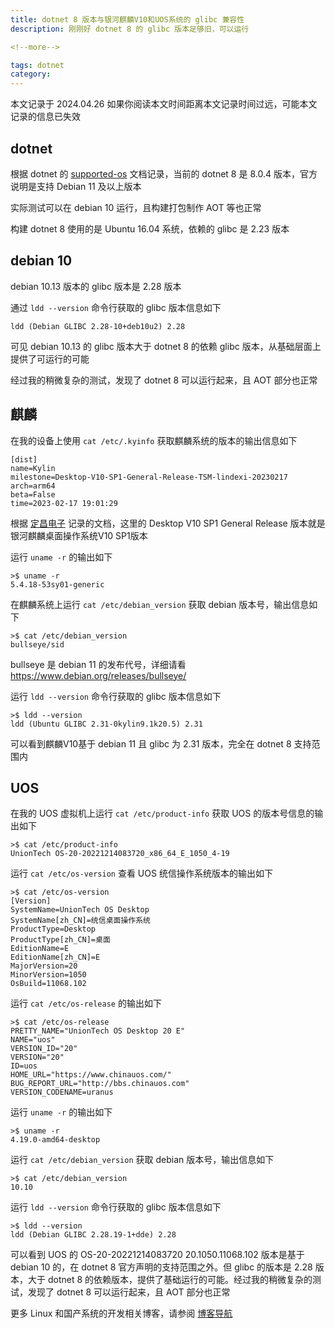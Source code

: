 ```yaml
---
title: dotnet 8 版本与银河麒麟V10和UOS系统的 glibc 兼容性
description: 刚刚好 dotnet 8 的 glibc 版本足够旧，可以运行

<!--more-->

tags: dotnet
category: 
---
```


<!-- CreateTime:2024/04/26 18:38:48 -->

<!-- 发布 -->
<!-- 博客 -->

本文记录于 2024.04.26 如果你阅读本文时间距离本文记录时间过远，可能本文记录的信息已失效

## dotnet

根据 dotnet 的 [supported-os](https://github.com/dotnet/core/blob/79c78c7261069cb2953835044336e63a8d524ca1/release-notes/8.0/supported-os.md) 文档记录，当前的 dotnet 8 是 8.0.4 版本，官方说明是支持 Debian 11 及以上版本

实际测试可以在 debian 10 运行，且构建打包制作 AOT 等也正常

构建 dotnet 8 使用的是 Ubuntu 16.04 系统，依赖的 glibc 是 2.23 版本

## debian 10

debian 10.13 版本的 glibc 版本是 2.28 版本

通过 `ldd --version` 命令行获取的 glibc 版本信息如下

```
ldd (Debian GLIBC 2.28-10+deb10u2) 2.28
```

可见 debian 10.13 的 glibc 版本大于 dotnet 8 的依赖 glibc 版本，从基础层面上提供了可运行的可能

经过我的稍微复杂的测试，发现了 dotnet 8 可以运行起来，且 AOT 部分也正常

## 麒麟

在我的设备上使用 `cat /etc/.kyinfo` 获取麒麟系统的版本的输出信息如下

```
[dist]
name=Kylin
milestone=Desktop-V10-SP1-General-Release-TSM-lindexi-20230217
arch=arm64
beta=False
time=2023-02-17 19:01:29
```

根据 [定昌电子](https://www.gzdcsmt.com/sys-nd/1193.html ) 记录的文档，这里的 Desktop V10 SP1 General Release 版本就是银河麒麟桌面操作系统V10 SP1版本

运行 `uname -r` 的输出如下

```
>$ uname -r
5.4.18-53sy01-generic
```

在麒麟系统上运行 `cat /etc/debian_version` 获取 debian 版本号，输出信息如下

```
>$ cat /etc/debian_version
bullseye/sid
```

bullseye 是 debian 11 的发布代号，详细请看 <https://www.debian.org/releases/bullseye/>

运行 `ldd --version` 命令行获取的 glibc 版本信息如下

```
>$ ldd --version
ldd (Ubuntu GLIBC 2.31-0kylin9.1k20.5) 2.31
```

可以看到麒麟V10基于 debian 11 且 glibc 为 2.31 版本，完全在 dotnet 8 支持范围内

## UOS

在我的 UOS 虚拟机上运行 `cat /etc/product-info` 获取 UOS 的版本号信息的输出如下

```
>$ cat /etc/product-info
UnionTech OS-20-20221214083720_x86_64_E_1050_4-19
```

运行 `cat /etc/os-version` 查看 UOS 统信操作系统版本的输出如下

```
>$ cat /etc/os-version
[Version]
SystemName=UnionTech OS Desktop
SystemName[zh_CN]=统信桌面操作系统
ProductType=Desktop
ProductType[zh_CN]=桌面
EditionName=E
EditionName[zh_CN]=E
MajorVersion=20
MinorVersion=1050
OsBuild=11068.102
```

运行 `cat /etc/os-release` 的输出如下

```
>$ cat /etc/os-release
PRETTY_NAME="UnionTech OS Desktop 20 E"
NAME="uos"
VERSION_ID="20"
VERSION="20"
ID=uos
HOME_URL="https://www.chinauos.com/"
BUG_REPORT_URL="http://bbs.chinauos.com"
VERSION_CODENAME=uranus
```

运行 `uname -r` 的输出如下

```
>$ uname -r
4.19.0-amd64-desktop
```

运行 `cat /etc/debian_version` 获取 debian 版本号，输出信息如下

```
>$ cat /etc/debian_version
10.10
```

运行 `ldd --version` 命令行获取的 glibc 版本信息如下

```
>$ ldd --version
ldd (Debian GLIBC 2.28.19-1+dde) 2.28
```

可以看到 UOS 的 OS-20-20221214083720 20.1050.11068.102 版本是基于 debian 10 的，在 dotnet 8 官方声明的支持范围之外。但 glibc 的版本是 2.28 版本，大于 dotnet 8 的依赖版本，提供了基础运行的可能。经过我的稍微复杂的测试，发现了 dotnet 8 可以运行起来，且 AOT 部分也正常

更多 Linux 和国产系统的开发相关博客，请参阅 [博客导航](https://blog.lindexi.com/post/%E5%8D%9A%E5%AE%A2%E5%AF%BC%E8%88%AA.html )
